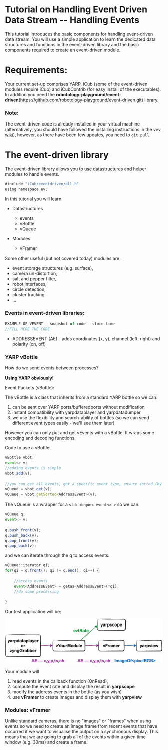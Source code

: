 # Tutorial on Handling Event Driven Data Stream -- Handling Events
This tutorial introduces the basic components for handling event-driven data stream. You will use a simple application to learn the dedicated data structures and functions in the event-driven library and the basic components required to create an event-driven module.

# Requirements:
Your current set-up comprises YARP, iCub (some of the event-driven modules require iCub) and iCubContrib (for easy install of the executables). In addition you need the **robotology-playground/event-driven**(https://github.com/robotology-playground/event-driven.git) library.

### Note: 
The event-driven code is already installed in your virtual machine (alternatively, you should have followed the installing instructions in the vvv [wiki](https://github.com/vvv-school/vvv-school.github.io/blob/master/instructions/how-to-prepare-your-system.md#install-event-driven)), however, as there have been few updates, you need to `git pull`. 

# The event-driven library

The event-driven library allows you to use datastructures and helper modules to handle events. 

```javascript
#include "iCub/eventdriven/all.h"
using namespace ev;
``` 

In this tutorial you will learn:

- Datastructures
  - events
  - vBottle
  - vQueue

- Modules
  - vFramer

Some other useful (but not covered today) modules are:
- event storage structures (e.g. surface), 
- camera un-distortion, 
- salt and pepper filter, 
- robot interfaces, 
- circle detection, 
- cluster tracking 
- ...

### Events in event-driven libraries:

```javascript
EXAMPLE OF VEVENT - snapshot of code - store time
//FILL HERE THE CODE

``` 

- ADDRESSEVENT (AE)  - adds coordinates (x, y), channel (left, right) and polarity (on, off)

### YARP vBottle
How do we send events between processes?

**Using YARP obviously!**

Event Packets (vBottle):

The vBottle is a class that inherits from a standard YARP bottle so we can:

1. can be sent over YARP ports/bufferedports without modification
1. instant compatibility with yarpdataplayer and yarpdatadumper
1. we use the flexibility and search-ability of bottles (so we can send different event types easily - we'll see them later)

However you can only put and get vEvents with a vBottle. It wraps some encoding and decoding functions.

Code to use a vBottle:

```javascript
vBottle vbot;
event<> v;
//adding events is simple
vbot.add(v);

//you can get all events, get a specific event type, ensure sorted (by timestamp)
vQueue = vbot.get(v);
vQueue = vbot.getSorted<AddressEvent>(v);
```
The vQueue is a wrapper for a `std::deque< event<> >` so we can:

```javascript
vQueue q;
event<> v;

q.push_front(v);
q.push_back(v);
q.pop_front(v);
q.pop_back(v);
```

and we can iterate through the q to access events:

```javascript
vQueue::iterator qi;
for(qi = q.front(); qi != q.end(); qi++) {

    //access events
    event<AddressEvent> = getas<AddressEvent>(*qi);
    //do some processing

}
```

Our test application will be:

![ev_hand](./misc/tutorial1.png)

Your module will 

1. read events in the callback function (OnRead), 
1. compute the event rate and display the result in **yarpscope**
1. modify the address events in the bottle (as you wish) 
1. use **vFramer** to create images and display them with **yarpview**

### Modules: vFramer

Unlike standard cameras, there is no "images" or "frames" when using events so we need to create an image frame from recent events that have occurred if we want to visualise the output on a synchronous display. This means that we are going to grab all of the events within a given time window (e.g. 30ms) and create a frame.



























